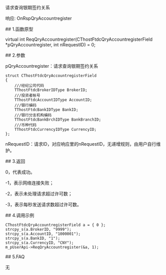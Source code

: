<p>请求查询银期签约关系</p>
<p>响应: OnRspQryAccountregister</p>
<span class="anchor" id="ea6c0a29-04ad-417f-99ea-739176c35171"></span>
## 1.函数原型
<p>virtual int ReqQryAccountregister(CThostFtdcQryAccountregisterField *pQryAccountregister, int nRequestID) = 0;</p>
<span class="anchor" id="5ec7828f-482c-4e95-9b0b-0eaaa4528ad6"></span>
## 2.参数
<p>pQryAccountregister：请求查询银期签约关系</p>
<pre><code>struct CThostFtdcQryAccountregisterField
{
    ///经纪公司代码
    TThostFtdcBrokerIDType BrokerID;
    ///投资者帐号
    TThostFtdcAccountIDType AccountID;
    ///银行编码
    TThostFtdcBankIDType BankID;
    ///银行分支机构编码
    TThostFtdcBankBrchIDType BankBranchID;
    ///币种代码
    TThostFtdcCurrencyIDType CurrencyID;
};
</code></pre>
<p>nRequestID：请求ID，对应响应里的nRequestID，无递增规则，由用户自行维护。</p>
<span class="anchor" id="fe91c361-fe6e-4a0d-92c6-e9721636f32a"></span>
## 3.返回
<p>0，代表成功。</p>
<p>-1，表示网络连接失败；</p>
<p>-2，表示未处理请求超过许可数；</p>
<p>-3，表示每秒发送请求数超过许可数。</p>
<span class="anchor" id="a4eab245-f45e-4449-b30b-00bbdeb395c2"></span>
## 4.调用示例
<pre><code>CThostFtdcQryAccountregisterField a = { 0 };
strcpy_s(a.BrokerID, "9999");
strcpy_s(a.AccountID, "1000001");
strcpy_s(a.BankID, "1");
strcpy_s(a.CurrencyID, "CNY");
m_pUserApi-&gt;ReqQryAccountregister(&amp;a, 1);
</code></pre>
<span class="anchor" id="9372df02-b6df-41b1-bac9-bd1d13ad56ae"></span>
## 5.FAQ
<p>无</p>
